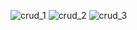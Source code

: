
![crud_1](https://user-images.githubusercontent.com/54927014/66100059-15e39600-e5c7-11e9-9e36-97475fdf6421.PNG)
![crud_2](https://user-images.githubusercontent.com/54927014/66100060-167c2c80-e5c7-11e9-8164-d1cc925ef429.PNG)
![crud_3](https://user-images.githubusercontent.com/54927014/66100061-167c2c80-e5c7-11e9-86ce-5d1c8c6cba92.PNG)
